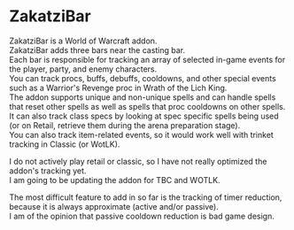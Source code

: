 # ZakatziBar

ZakatziBar is a World of Warcraft addon.<br />
ZakatziBar adds three bars near the casting bar.<br />
Each bar is responsible for tracking an array of selected in-game events for the player, party, and enemy characters.<br />
You can track procs, buffs, debuffs, cooldowns, and other special events such as a Warrior's Revenge proc in Wrath of the Lich King.<br />
The addon supports unique and non-unique spells and can handle spells that reset other spells as well as spells that proc cooldowns on other spells.<br />
It can also track class specs by looking at spec specific spells being used (or on Retail, retrieve them during the arena preparation stage).<br />
You can also track item-related events, so it would work well with trinket tracking in Classic (or WotLK). <br />

I do not actively play retail or classic, so I have not really optimized the addon's tracking yet. <br />
I am going to be updating the addon for TBC and WOTLK. <br />

The most difficult feature to add in so far is the tracking of timer reduction, because it is always approximate (active and/or passive).<br />
I am of the opinion that passive cooldown reduction is bad game design.<br />

